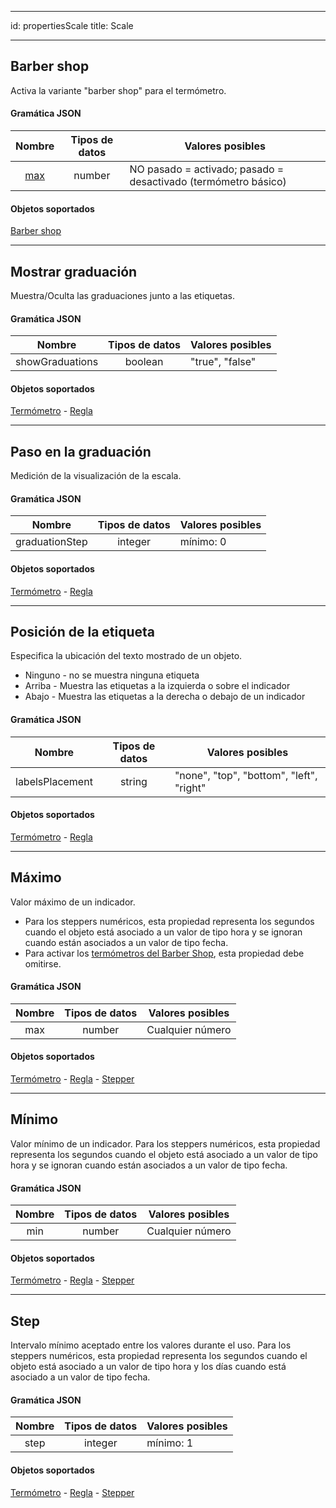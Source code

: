 - - -
id: propertiesScale title: Scale
- - -

## Barber shop

Activa la variante "barber shop" para el termómetro.

#### Gramática JSON

|     Nombre      | Tipos de datos | Valores posibles                                               |
|:---------------:|:--------------:| -------------------------------------------------------------- |
| [max](#maximum) |     number     | NO pasado = activado; pasado = desactivado (termómetro básico) |

#### Objetos soportados

[Barber shop](progressIndicator.md#barber-shop)

---

## Mostrar graduación

Muestra/Oculta las graduaciones junto a las etiquetas.

#### Gramática JSON

|     Nombre      | Tipos de datos | Valores posibles |
|:---------------:|:--------------:| ---------------- |
| showGraduations |    boolean     | "true", "false"  |

#### Objetos soportados

[Termómetro](progressIndicator.md#thermometer) - [Regla](ruler.md#ruler)

---

## Paso en la graduación

Medición de la visualización de la escala.

#### Gramática JSON

|     Nombre     | Tipos de datos | Valores posibles |
|:--------------:|:--------------:| ---------------- |
| graduationStep |    integer     | mínimo: 0        |

#### Objetos soportados

[Termómetro](progressIndicator.md#thermometer) - [Regla](ruler.md#ruler)

---

## Posición de la etiqueta

Especifica la ubicación del texto mostrado de un objeto.

* Ninguno - no se muestra ninguna etiqueta
* Arriba - Muestra las etiquetas a la izquierda o sobre el indicador
* Abajo - Muestra las etiquetas a la derecha o debajo de un indicador

#### Gramática JSON

|     Nombre      | Tipos de datos | Valores posibles                         |
|:---------------:|:--------------:| ---------------------------------------- |
| labelsPlacement |     string     | "none", "top", "bottom", "left", "right" |

#### Objetos soportados

[Termómetro](progressIndicator.md#thermometer) - [Regla](ruler.md#ruler)

---

## Máximo

Valor máximo de un indicador.

* Para los steppers numéricos, esta propiedad representa los segundos cuando el objeto está asociado a un valor de tipo hora y se ignoran cuando están asociados a un valor de tipo fecha.
* Para activar los [termómetros del Barber Shop](progressIndicator.md#barber-shop), esta propiedad debe omitirse.

#### Gramática JSON

| Nombre | Tipos de datos | Valores posibles |
|:------:|:--------------:| ---------------- |
|  max   |     number     | Cualquier número |

#### Objetos soportados

[Termómetro](progressIndicator.md#thermometer) - [Regla](ruler.md#ruler) - [Stepper](stepper.md#stepper)


---

## Mínimo

Valor mínimo de un indicador. Para los steppers numéricos, esta propiedad representa los segundos cuando el objeto está asociado a un valor de tipo hora y se ignoran cuando están asociados a un valor de tipo fecha.

#### Gramática JSON

| Nombre | Tipos de datos | Valores posibles |
|:------:|:--------------:| ---------------- |
|  min   |     number     | Cualquier número |

#### Objetos soportados

[Termómetro](progressIndicator.md#thermometer) - [Regla](ruler.md#ruler) - [Stepper](stepper.md#stepper)

---

## Step

Intervalo mínimo aceptado entre los valores durante el uso. Para los steppers numéricos, esta propiedad representa los segundos cuando el objeto está asociado a un valor de tipo hora y los días cuando está asociado a un valor de tipo fecha.

#### Gramática JSON

| Nombre | Tipos de datos | Valores posibles |
|:------:|:--------------:| ---------------- |
|  step  |    integer     | mínimo: 1        |

#### Objetos soportados

[Termómetro](progressIndicator.md#thermometer) - [Regla](ruler.md#ruler) - [Stepper](stepper.md#stepper)
